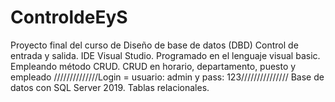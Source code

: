# ControldeEyS
Proyecto final del curso de Diseño de base de datos (DBD) Control de entrada y salida.
IDE Visual Studio.
Programado en el lenguaje visual basic.
Empleando método CRUD.
CRUD en horario, departamento, puesto y empleado
//////////////Login = usuario: admin y pass: 123///////////////
Base de datos con SQL Server 2019.
Tablas relacionales.
